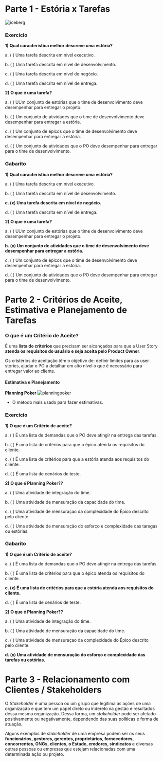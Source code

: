 # Parte 1 - Estória x Tarefas

![iceberg](https://blogecore.files.wordpress.com/2011/08/piramide.png)

### Exercício

**1) Qual característica melhor descreve uma estória?**

a. ( ) Uma tarefa descrita em nível executivo.

b. ( ) Uma tarefa descrita em nível de desenvolvimento.

c. ( ) Uma tarefa descrita em nível de negócio.

d. ( ) Uma tarefa descrita em nível de entrega.



**2) O que é uma tarefa?**

a. ( ) UUm conjunto de estórias que o time de desenvolvimento deve desempenhar para entregar o projeto.

b. ( ) Um conjunto de atividades que o time de desenvolvimento deve desempenhar para entregar a estória.

c. ( ) Um conjunto de épicos que o time de desenvolvimento deve desempenhar para entregar a estória.

d. ( ) Um conjunto de atividades que o PO deve desempenhar para entregar para o time de desenvolvimento.


### Gabarito


**1) Qual característica melhor descreve uma estória?**

a. ( ) Uma tarefa descrita em nível executivo.

b. ( ) Uma tarefa descrita em nível de desenvolvimento.

**c. (x) Uma tarefa descrita em nível de negócio.**

d. ( ) Uma tarefa descrita em nível de entrega.


**2) O que é uma tarefa?**

a. ( ) UUm conjunto de estórias que o time de desenvolvimento deve desempenhar para entregar o projeto.

**b. (x) Um conjunto de atividades que o time de desenvolvimento deve desempenhar para entregar a estória.**

c. ( ) Um conjunto de épicos que o time de desenvolvimento deve desempenhar para entregar a estória.

d. ( ) Um conjunto de atividades que o PO deve desempenhar para entregar para o time de desenvolvimento.

# Parte 2 - Critérios de Aceite, Estimativa e Planejamento de Tarefas

### O que é um Critério de Aceite?

É uma **lista de critérios** que precisam ser alcançados para que a User Story **atenda os requisitos do usuário e seja aceita pelo Product Owner**.

Os cristérios de aceitação têm o objetivo de: definir limites para as user stories, ajudar o PO a detalhar em alto nível o que é necessário para entregar valor ao cliente.


#### Estimativa e Planejamento

**Planning Poker**
![planningpoker](https://encrypted-tbn0.gstatic.com/images?q=tbn:ANd9GcQxCYJLn_tQDQSIcGlBspK2lhnWwIHHjg8V40iSjpEi9nOx0_SijNLAU22utkvOy2P20GA&usqp=CAU)
- O método mais usado para fazer estimativas.

### Exercício

**1) O que é um Critério de aceite?**

a. ( ) É uma lista de demandas que o PO deve atingir na entrega das tarefas.

b. ( ) É uma lista de critérios para que o épico atenda os requisitos do cliente.

c. ( ) É uma lista de critérios para que a estória atenda aos requisitos do cliente.

d. ( ) É uma lista de cenários de teste.

**2) O que é Planning Poker??**

a. ( ) Uma atividade de integração do time.

b. ( ) Uma atividade de mensuração da capacidade do time.

c. ( ) Uma atividade de mensuraçao da complexidade do Épico descrito pelo cliente.

d. ( ) Uma atividade de mensuração do esforço e complexidade das taregas ou estórias.

### Gabarito

**1) O que é um Critério de aceite?**

a. ( ) É uma lista de demandas que o PO deve atingir na entrega das tarefas.

b. ( ) É uma lista de critérios para que o épico atenda os requisitos do cliente.

**c. (x) É uma lista de critérios para que a estória atenda aos requisitos do cliente.**

d. ( ) É uma lista de cenários de teste.

**2) O que é Planning Poker??**

a. ( ) Uma atividade de integração do time.

b. ( ) Uma atividade de mensuração da capacidade do time.

c. ( ) Uma atividade de mensuraçao da complexidade do Épico descrito pelo cliente.

**d. (x) Uma atividade de mensuração do esforço e complexidade das tarefas ou estórias.**


# Parte 3 - Relacionamento com Clientes / Stakeholders

O *Stakeholder* é uma pessoa ou um grupo que legitima as ações de uma organização e que tem um papel direto ou indereto na gestão e resultados dessa mesma organização. Dessa forma, um *stakeholder* pode ser afetado positivamente ou negativamente, dependendo das suas políticas e forma de atuação.

Alguns exemplos de *stakeholder* de uma empresa podem ser os seus **funcionários, gestores, gerentes, proprietários, fornecedores, concorrentes, ONGs, clientes, o Estado, credores, sindicatos** e diversas outras pessoas ou empresas que estejam relacionadas com uma determinada ação ou projeto.
